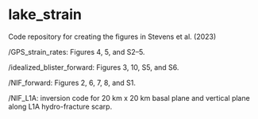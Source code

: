 # lake_strain
Code repository for creating the figures in Stevens et al. (2023)

/GPS_strain_rates: Figures 4, 5, and S2–5.

/idealized_blister_forward: Figures 3, 10, S5, and S6.

/NIF_forward: Figures 2, 6, 7, 8, and S1.

/NIF_L1A: inversion code for 20 km x 20 km basal plane and vertical plane along L1A hydro-fracture scarp.
